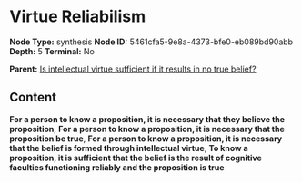 # Virtue Reliabilism

**Node Type:** synthesis
**Node ID:** 5461cfa5-9e8a-4373-bfe0-eb089bd90abb
**Depth:** 5
**Terminal:** No

**Parent:** [Is intellectual virtue sufficient if it results in no true belief?](is-intellectual-virtue-sufficient-if-it-results-in-no-true-belief-antithesis-3f0f046d-ed06-49a4-9bd8-3c51affe63d9.md)

## Content

**For a person to know a proposition, it is necessary that they believe the proposition**, **For a person to know a proposition, it is necessary that the proposition be true**, **For a person to know a proposition, it is necessary that the belief is formed through intellectual virtue**, **To know a proposition, it is sufficient that the belief is the result of cognitive faculties functioning reliably and the proposition is true**
